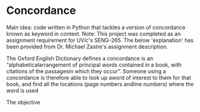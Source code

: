 # Concordance
Main idea: code written in Python that tackles a version of concordance known as keyword in context. 
Note: This project was completed as an assignment requirement for UVic's SENG-265. The below 'explanation' has been provided from Dr. Michael Zastre's assignment description.

The Oxford English Dictionary defines a concordance is an “alphabeticalarrangement of principal words contained in a book, with citations of the passagesin which they occur”. Someone using a concordance is therefore able to look up aword of interest to them for that book, and find all the locations (page numbers andline numbers) where the word is used


The objective 
